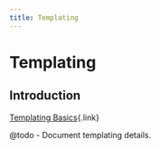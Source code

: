 ```yaml
---
title: Templating
---
```


# Templating

<div class="documentation__toc"></div>

## Introduction

[Templating Basics](../templating){.link}

@todo - Document templating details.
